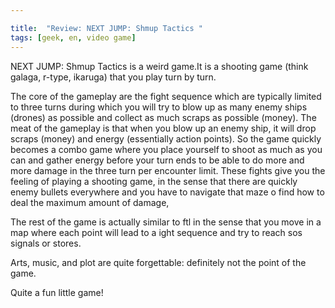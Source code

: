 ```yaml
---

title:  "Review: NEXT JUMP: Shmup Tactics "
tags: [geek, en, video game]
---
```






NEXT JUMP: Shmup Tactics is a weird game.It is a shooting game (think galaga, r-type, ikaruga) that you play turn by turn.

The core of the gameplay are the fight sequence which are typically limited to three turns during which you will try to blow up as many enemy ships (drones) as possible and collect as much scraps as possible (money). The meat of the gameplay is that when you blow up an enemy ship, it will drop scraps (money) and energy (essentially action points). So the game quickly becomes a combo game where you place yourself to shoot as much as you can and gather energy before your turn ends to be able to do more and more damage in the three turn per encounter limit.
These fights give you the feeling of playing a shooting game, in the sense that there are quickly enemy bullets everywhere and you have to navigate that maze o find how to deal the maximum amount of damage,

The rest of the game is actually similar to ftl in the sense that you move in a map where each point will lead to a ight sequence and try to reach sos signals or stores.

Arts, music, and plot are quite forgettable: definitely not the point of the game.

Quite a fun little game!